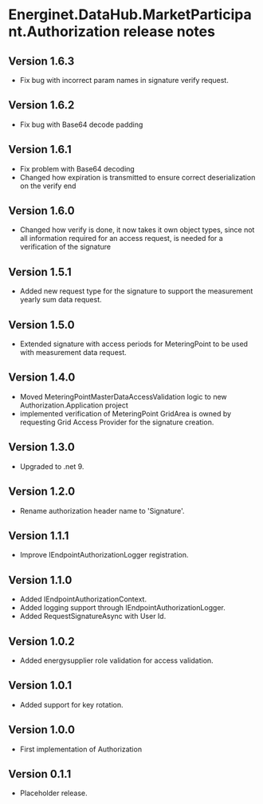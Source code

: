 # Energinet.DataHub.MarketParticipant.Authorization release notes

## Version 1.6.3

- Fix bug with incorrect param names in signature verify request. 

## Version 1.6.2

- Fix bug with Base64 decode padding

## Version 1.6.1

- Fix problem with Base64 decoding
- Changed how expiration is transmitted to ensure correct deserialization on the verify end

## Version 1.6.0

- Changed how verify is done, it now takes it own object types, since not all information required for an access request, is needed for a verification of the signature

## Version 1.5.1

- Added new request type for the signature to support the measurement yearly sum data request.

## Version 1.5.0

- Extended signature with access periods for MeteringPoint to be used with measurement data request.

## Version 1.4.0

- Moved MeteringPointMasterDataAccessValidation logic to new Authorization.Application project
- implemented verification of MeteringPoint GridArea is owned by requesting Grid Access Provider for the signature creation.

## Version 1.3.0

- Upgraded to .net 9.

## Version 1.2.0

- Rename authorization header name to 'Signature'.

## Version 1.1.1

- Improve IEndpointAuthorizationLogger registration.

## Version 1.1.0

- Added IEndpointAuthorizationContext.
- Added logging support through IEndpointAuthorizationLogger.
- Added RequestSignatureAsync with User Id.

## Version 1.0.2

- Added energysupplier role validation for access validation.

## Version 1.0.1

- Added support for key rotation.

## Version 1.0.0

- First implementation of Authorization

## Version 0.1.1

- Placeholder release.
